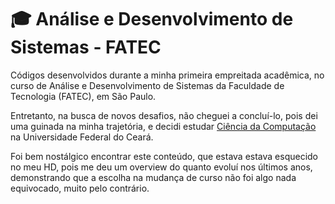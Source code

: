 # :mortar_board: Análise e Desenvolvimento de Sistemas - FATEC

Códigos desenvolvidos durante a minha primeira empreitada acadêmica, no curso de Análise e Desenvolvimento de Sistemas da Faculdade de Tecnologia (FATEC), em São Paulo.

Entretanto, na busca de novos desafios, não cheguei a concluí-lo, pois dei uma guinada na minha trajetória, e decidi estudar [Ciência da Computação](https://github.com/DanielBrito/ufc) na Universidade Federal do Ceará.

Foi bem nostálgico encontrar este conteúdo, que estava estava esquecido no meu HD, pois me deu um overview do quanto evoluí nos últimos anos, demonstrando que a escolha na mudança de curso não foi algo nada equivocado, muito pelo contrário.

